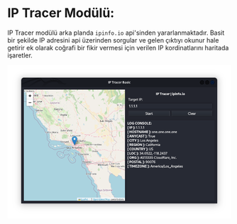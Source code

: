 # IP Tracer Modülü:


IP Tracer modülü arka planda `ipinfo.io` api'sinden yararlanmaktadır. Basit bir şekilde IP adresini api üzerinden sorgular ve gelen çıktıyı okunur hale getirir ek olarak coğrafi bir fikir vermesi için verilen IP kordinatlarını haritada işaretler.


<img src="../img/reverseIPlookup_basic.png">